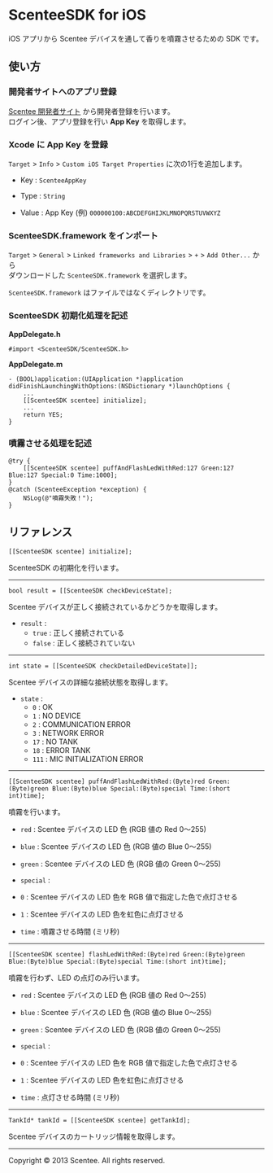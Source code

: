 ScenteeSDK for iOS
===============

iOS アプリから Scentee デバイスを通して香りを噴霧させるための SDK です。
 
使い方
----------

### 開発者サイトへのアプリ登録 ###

[Scentee 開発者サイト](http://developer.scentee.com/) から開発者登録を行います。  
ログイン後、アプリ登録を行い **App Key** を取得します。

### Xcode に App Key を登録 ###

`Target` > `Info` > `Custom iOS Target Properties` に次の1行を追加します。

+   Key :
    `ScenteeAppKey`
 
+   Type :
    `String`

+   Value :
    App Key (例)  `000000100:ABCDEFGHIJKLMNOPQRSTUVWXYZ`

### ScenteeSDK.framework をインポート ###

`Target` > `General` > `Linked frameworks and Libraries` > `+` > `Add Other...` から  
ダウンロードした `ScenteeSDK.framework` を選択します。  

`ScenteeSDK.framework` はファイルではなくディレクトリです。
 
### ScenteeSDK 初期化処理を記述 ###

**AppDelegate.h**

    #import <ScenteeSDK/ScenteeSDK.h>

**AppDelegate.m**

    - (BOOL)application:(UIApplication *)application didFinishLaunchingWithOptions:(NSDictionary *)launchOptions {
        ...
        [[ScenteeSDK scentee] initialize];
        ...
        return YES;
    }

### 噴霧させる処理を記述 ###

    @try {
        [[ScenteeSDK scentee] puffAndFlashLedWithRed:127 Green:127 Blue:127 Special:0 Time:1000];
    }
    @catch (ScenteeException *exception) {
        NSLog(@"噴霧失敗！");
    }
 
リファレンス
-------------------

    [[ScenteeSDK scentee] initialize];

ScenteeSDK の初期化を行います。

-----

    bool result = [[ScenteeSDK checkDeviceState];

Scentee デバイスが正しく接続されているかどうかを取得します。

+ `result` :
   + `true` :
     正しく接続されている
   + `false` :
     正しく接続されていない

-----

    int state = [[ScenteeSDK checkDetailedDeviceState]];

Scentee デバイスの詳細な接続状態を取得します。

+ `state` :
   + `0` :
     OK
   + `1` :
     NO DEVICE
   + `2` :
     COMMUNICATION ERROR
   + `3` :
     NETWORK ERROR
   + `17` :
     NO TANK
   + `18` :
     ERROR TANK
   + `111` :
     MIC INITIALIZATION ERROR

-----

    [[ScenteeSDK scentee] puffAndFlashLedWithRed:(Byte)red Green:(Byte)green Blue:(Byte)blue Special:(Byte)special Time:(short int)time];

噴霧を行います。

+   `red` :
    Scentee デバイスの LED 色 (RGB 値の Red 0〜255)

+   `blue` :
    Scentee デバイスの LED 色 (RGB 値の Blue 0〜255)

+   `green` :
    Scentee デバイスの LED 色 (RGB 値の Green 0〜255)
 
+   `special` :
   + `0` :
     Scentee デバイスの LED 色を RGB 値で指定した色で点灯させる
   + `1` :
     Scentee デバイスの LED 色を虹色に点灯させる

+   `time` :
    噴霧させる時間 (ミリ秒)

-----

    [[ScenteeSDK scentee] flashLedWithRed:(Byte)red Green:(Byte)green Blue:(Byte)blue Special:(Byte)special Time:(short int)time];

噴霧を行わず、LED の点灯のみ行います。

+   `red` :
    Scentee デバイスの LED 色 (RGB 値の Red 0〜255)

+   `blue` :
    Scentee デバイスの LED 色 (RGB 値の Blue 0〜255)

+   `green` :
    Scentee デバイスの LED 色 (RGB 値の Green 0〜255)
 
+   `special` :
   + `0` :
     Scentee デバイスの LED 色を RGB 値で指定した色で点灯させる
   + `1` :
     Scentee デバイスの LED 色を虹色に点灯させる

+   `time` :
    点灯させる時間 (ミリ秒)

-----

    TankId* tankId = [[ScenteeSDK scentee] getTankId];

Scentee  デバイスのカートリッジ情報を取得します。
 
-------------------

Copyright &copy; 2013 Scentee. All rights reserved.

